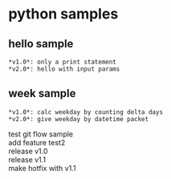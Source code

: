 # python samples
## hello sample
	*v1.0*: only a print statement				
	*v2.0*: hello with input params					
## week sample
	*v1.0*: calc weekday by counting delta days		
	*v2.0*: give weekday by datetime packet		

test git flow sample        
add feature test2         
release v1.0      
release v1.1      
make hotfix with v1.1      
